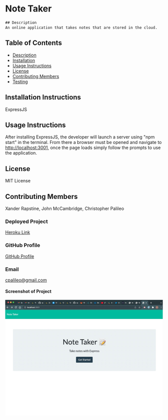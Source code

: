 # Note Taker

    ## Description
    An online application that takes notes that are stored in the cloud.

## Table of Contents

- [Description](#Description)
- [Installation](#Installation-Instructions)
- [Usage Instructions](#Usage-Instructions)
- [License](#License)
- [Contributing Members](#Contributing-Members)
- [Testing](#Testing)

## Installation Instructions

ExpressJS

## Usage Instructions

After installing ExpressJS, the developer will launch a server using "npm start" in the terminal. From there a browser must be opened and navigate to <http://localhost:3001>, once the page loads simply follow the prompts to use the application.

## License

MIT License

## Contributing Members

Xander Rapstine, John McCambridge, Christopher Palileo

### Deployed Project

[Heroku Link](http://github.com/https://github.com/cpalileo)

### GitHub Profile

[GitHub Profile](http://github.com/https://github.com/cpalileo)

### Email

cpalileo@gmail.com

#### Screenshot of Project

![screenshot of project](https://github.com/cpalileo/Note-Taker/blob/main/Develop/public/assets/images/NoteTakeScreen.jpg)
